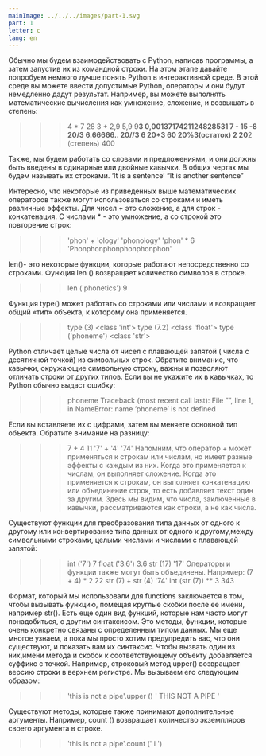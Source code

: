 ```yaml
---
mainImage: ../../../images/part-1.svg
part: 1
letter: c
lang: en
---
```


<div class="content">

Обычно мы будем взаимодействовать с Python, написав программы, а затем запустив их из командной строки. На этом этапе давайте попробуем немного лучше понять Python в интерактивной среде. В этой среде вы можете ввести допустимые Python, операторы и они будут немедленно дадут результат. Например, вы можете выполнять математические вычисления как умножение, сложение, и возвышать в степень:
>>> 4 * 7
28
>>> 3 + 2,9
5,9
>>> 9**3
0,0013717421124828531
>>> 7 - 15
-8
>>> 20/3
6.66666..
>>>20//3
6
>>>20*3
60
>>>20%3(остаток)
2
>>>20**2 (степень)
400

Также, мы будем работать со словами и предложениями, и они должны быть введены в одинарные или двойные кавычки. В общих чертах мы будем называть их строками.
‘It is a sentence’
“It is another sentenсe”

Интересно, что некоторые из приведенных выше математических операторов также могут использоваться со строками и иметь различные эффекты. Для чисел + это сложение, а для строк - конкатенация. С числами * - это умножение, а со строкой   это повторение строк:
>>> 'phon' + 'ology'
'phonology'
>>> 'phon' * 6
'Phonphonphonphonphonphon'

len()- это некоторые функции, которые работают непосредственно со строками. Функция len () возвращает количество символов в строке.
>>> len ('phonetics')
9

Функция type() может работать со строками или числами и возвращает общий «тип» объекта, к которому она применяется.
>>> type (3)
<class 'int'>
>>> type (7.2)
<class 'float'>
>>> type ('phoneme')
<class 'str'>

Python отличает целые числа от чисел с плавающей запятой ( числа с десятичной точкой) из символьных строк. Обратите внимание, что кавычки, окружающие символьную строку, важны и позволяют отличать строки от других типов. Если вы не укажите их в кавычках, то Python обычно выдаст ошибку:
>>> phoneme
Traceback (most recent call last):
File ”<stdin>”, line 1, in <module>
NameError: name ’phoneme’ is not defined

Если вы вставляете их с цифрами, затем вы меняете основной тип объекта.
Обратите внимание на разницу:
>>> 7 + 4
11
>>> '7' + '4'
'74'
Напомним, что оператор + может применяться к строкам или числам, но имеет разные эффекты с каждым из них. Когда это применяется к числам, он выполняет сложение. Когда это применяется к строкам, он выполняет конкатенацию или объединение строк, то есть добавляет текст один за другим. Здесь мы видим, что числа, заключенные в кавычки, рассматриваются как строки, а не как числа.

Существуют функции для преобразования типа данных от одного к другому или конвертирование типа данных от одного к другому,между символьными строками, целыми числами и числами с плавающей запятой:
>>> int ('7')
7
>>> float ('3.6')
3.6
>>> str (17)
'17'
Операторы и функции также могут быть объединены. Например:
>>> (7 + 4) * 2
22
>>> str (7) + str (4)
'74'
>>> int (str (7)) ** 3
343

Формат, который мы использовали для functions заключается в том, чтобы вызывать функцию, помещая круглые скобки после ее имени, например str(). Есть еще один вид функций, которые нам часто могут понадобиться, с другим синтаксисом. Это методы, функции, которые очень конкретно связаны с определенным типом данных. Мы еще многое узнаем, а пока мы просто хотим предупредить вас, что они существуют, и показать вам их синтаксис. Чтобы вызвать один из них,имени метода и скобок к соответствующему объекту добавляется суффикс с точкой. Например, строковый метод upper() возвращает версию строки в верхнем регистре. Мы вызываем его следующим образом:
>>> 'this is not a pipe'.upper ()
' THIS NOT A PIPE '

Существуют методы, которые также принимают дополнительные аргументы. Например, count () возвращает количество экземпляров своего аргумента в строке.
>>> 'this is not a pipe'.count (' i ')


</div>
